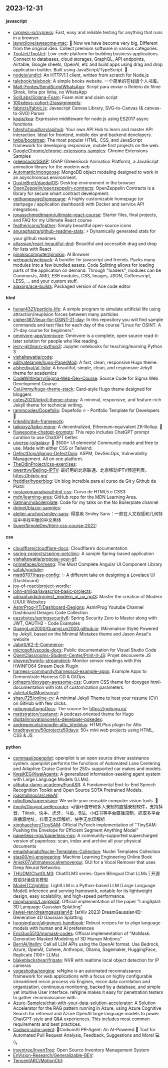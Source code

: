 ## 2023-12-31

#### javascript
* [cypress-io/cypress](https://github.com/cypress-io/cypress): Fast, easy and reliable testing for anything that runs in a browser.
* [jaywcjlove/awesome-mac](https://github.com/jaywcjlove/awesome-mac):  Now we have become very big, Different from the original idea. Collect premium software in various categories.
* [ToolJet/ToolJet](https://github.com/ToolJet/ToolJet): Low-code platform for building business applications. Connect to databases, cloud storages, GraphQL, API endpoints, Airtable, Google sheets, OpenAI, etc and build apps using drag and drop application builder. Built using JavaScript/TypeScript. 🚀
* [nodejs/undici](https://github.com/nodejs/undici): An HTTP/1.1 client, written from scratch for Node.js
* [talebook/talebook](https://github.com/talebook/talebook): A simple books website. 一个简单的在线版个人书库。
* [Matt-Fontes/SendScriptWhatsApp](https://github.com/Matt-Fontes/SendScriptWhatsApp): Script para enviar o Roteiro do filme Shrek, linha por linha, no WhatsApp
* [SoilLabs/Solana-Foam](https://github.com/SoilLabs/Solana-Foam): Foam mint and claim script
* [100xdevs-cohort-2/assignments](https://github.com/100xdevs-cohort-2/assignments): 
* [fabricjs/fabric.js](https://github.com/fabricjs/fabric.js): Javascript Canvas Library, SVG-to-Canvas (& canvas-to-SVG) Parser
* [koajs/koa](https://github.com/koajs/koa): Expressive middleware for node.js using ES2017 async functions
* [hiteshchoudhary/apihub](https://github.com/hiteshchoudhary/apihub): Your own API Hub to learn and master API interaction. Ideal for frontend, mobile dev and backend developers.
* [twbs/bootstrap](https://github.com/twbs/bootstrap): The most popular HTML, CSS, and JavaScript framework for developing responsive, mobile first projects on the web.
* [GoogleChrome/chrome-extensions-samples](https://github.com/GoogleChrome/chrome-extensions-samples): Chrome Extensions Samples
* [greensock/GSAP](https://github.com/greensock/GSAP): GSAP (GreenSock Animation Platform), a JavaScript animation library for the modern web
* [Automattic/mongoose](https://github.com/Automattic/mongoose): MongoDB object modeling designed to work in an asynchronous environment.
* [DustinBrett/daedalOS](https://github.com/DustinBrett/daedalOS): Desktop environment in the browser
* [OpenZeppelin/openzeppelin-contracts](https://github.com/OpenZeppelin/openzeppelin-contracts): OpenZeppelin Contracts is a library for secure smart contract development.
* [gethomepage/homepage](https://github.com/gethomepage/homepage): A highly customizable homepage (or startpage / application dashboard) with Docker and service API integrations.
* [jonasschmedtmann/ultimate-react-course](https://github.com/jonasschmedtmann/ultimate-react-course): Starter files, final projects, and FAQ for my Ultimate React course
* [feathericons/feather](https://github.com/feathericons/feather): Simply beautiful open-source icons
* [anuraghazra/github-readme-stats](https://github.com/anuraghazra/github-readme-stats): ⚡ Dynamically generated stats for your github readmes
* [atlassian/react-beautiful-dnd](https://github.com/atlassian/react-beautiful-dnd): Beautiful and accessible drag and drop for lists with React
* [pinokiocomputer/pinokio](https://github.com/pinokiocomputer/pinokio): AI Browser
* [webpack/webpack](https://github.com/webpack/webpack): A bundler for javascript and friends. Packs many modules into a few bundled assets. Code Splitting allows for loading parts of the application on demand. Through "loaders", modules can be CommonJs, AMD, ES6 modules, CSS, Images, JSON, Coffeescript, LESS, ... and your custom stuff.
* [ajaxorg/ace-builds](https://github.com/ajaxorg/ace-builds): Packaged version of Ace code editor

#### html
* [hunar4321/particle-life](https://github.com/hunar4321/particle-life): A simple program to simulate artificial life using attraction/reuplsion forces between many particles
* [cipher387/linux-for-OSINT-21-day](https://github.com/cipher387/linux-for-OSINT-21-day): In this repository you will find sample commands and test files for each day of the course "Linux for OSINT. A 21-day course for beginners".
* [omnivore-app/omnivore](https://github.com/omnivore-app/omnivore): Omnivore is a complete, open source read-it-later solution for people who like reading.
* [jerry-git/learn-python3](https://github.com/jerry-git/learn-python3): Jupyter notebooks for teaching/learning Python 3
* [vishaltewatia/code](https://github.com/vishaltewatia/code): 
* [adityatelange/hugo-PaperMod](https://github.com/adityatelange/hugo-PaperMod): A fast, clean, responsive Hugo theme.
* [alshedivat/al-folio](https://github.com/alshedivat/al-folio): A beautiful, simple, clean, and responsive Jekyll theme for academics
* [CodeWithHarry/Sigma-Web-Dev-Course](https://github.com/CodeWithHarry/Sigma-Web-Dev-Course): Source Code for Sigma Web Development Course
* [CaiJimmy/hugo-theme-stack](https://github.com/CaiJimmy/hugo-theme-stack): Card-style Hugo theme designed for bloggers
* [cotes2020/jekyll-theme-chirpy](https://github.com/cotes2020/jekyll-theme-chirpy): A minimal, responsive, and feature-rich Jekyll theme for technical writing.
* [rammcodes/Dopefolio](https://github.com/rammcodes/Dopefolio): Dopefolio 🔥 - Portfolio Template for Developers 🚀
* [linkedin/dph-framework](https://github.com/linkedin/dph-framework): 
* [taikoxyz/taiko-mono](https://github.com/taikoxyz/taiko-mono): A decentralized, Ethereum-equivalent ZK-Rollup. 🥁
* [f/awesome-chatgpt-prompts](https://github.com/f/awesome-chatgpt-prompts): This repo includes ChatGPT prompt curation to use ChatGPT better.
* [uiverse-io/galaxy](https://github.com/uiverse-io/galaxy): 🚀 3500+ UI elements! Community-made and free to use. Made with either CSS or Tailwind.
* [DefectDojo/django-DefectDojo](https://github.com/DefectDojo/django-DefectDojo): ASPM, DevSecOps, Vulnerability Management. All on one platform.
* [TheOdinProject/css-exercises](https://github.com/TheOdinProject/css-exercises): 
* [qwerttvv/Beijing-IPTV](https://github.com/qwerttvv/Beijing-IPTV): 最好用的北京联通、北京移动IPTV频道列表。https://bjiptv.gq/
* [freddier/hyperblog](https://github.com/freddier/hyperblog): Un blog increíble para el curso de Git y Github de Platzi
* [gustavoguanabara/html-css](https://github.com/gustavoguanabara/html-css): Curso de HTML5 e CSS3
* [mdn/learning-area](https://github.com/mdn/learning-area): GitHub repo for the MDN Learning Area.
* [0atman/noboilerplate](https://github.com/0atman/noboilerplate): Code for my talks on the No Boilerplate channel
* [dotnet/blazor-samples](https://github.com/dotnet/blazor-samples): 
* [atelier-anchor/smiley-sans](https://github.com/atelier-anchor/smiley-sans): 得意黑 Smiley Sans：一款在人文观感和几何特征中寻找平衡的中文黑体
* [SuperSimpleDev/html-css-course-2022](https://github.com/SuperSimpleDev/html-css-course-2022): 

#### css
* [cloudflare/cloudflare-docs](https://github.com/cloudflare/cloudflare-docs): Cloudflare’s documentation
* [spring-projects/spring-petclinic](https://github.com/spring-projects/spring-petclinic): A sample Spring-based application
* [vishaltewatia/propose-your-gf](https://github.com/vishaltewatia/propose-your-gf): 
* [primefaces/primeng](https://github.com/primefaces/primeng): The Most Complete Angular UI Component Library
* [safak/youtube](https://github.com/safak/youtube): 
* [matt8707/hass-config](https://github.com/matt8707/hass-config): ✨ A different take on designing a Lovelace UI (Dashboard)
* [joy-of-react/project-wordle](https://github.com/joy-of-react/project-wordle): 
* [john-smilga/javascript-basic-projects](https://github.com/john-smilga/javascript-basic-projects): 
* [adrianhajdin/project_modern_ui_ux_gpt3](https://github.com/adrianhajdin/project_modern_ui_ux_gpt3): Master the creation of Modern UX/UI Websites
* [AsmrProg-YT/Dashboard-Designs](https://github.com/AsmrProg-YT/Dashboard-Designs): AsmrProg Youtube Channel Dashboard Designs Code Collection
* [eazybytes/springsecurity6](https://github.com/eazybytes/springsecurity6): Spring Security Zero to Master along with JWT, OAUTH2 - Code Examples
* [GuangLun2000/GuangLun2000.github.io](https://github.com/GuangLun2000/GuangLun2000.github.io): (Minimalism Style) Powered by Jekyll, based on the Minimal Mistakes theme and Jason Ansel's website
* [Jabir0/K2-E-Commerce](https://github.com/Jabir0/K2-E-Commerce): 
* [microsoft/vscode-docs](https://github.com/microsoft/vscode-docs): Public documentation for Visual Studio Code
* [OpenClassrooms-Student-Center/Print-it-JS](https://github.com/OpenClassrooms-Student-Center/Print-it-JS): Projet découverte JS
* [shayne/hwinfo-streamdeck](https://github.com/shayne/hwinfo-streamdeck): Monitor sensor readings with this HWiNFO64 Stream Deck Plugin
* [harness-community/harnesscd-example-apps](https://github.com/harness-community/harnesscd-example-apps): Example Apps to Demonstrate Harness CD & GitOps
* [jothepro/doxygen-awesome-css](https://github.com/jothepro/doxygen-awesome-css): Custom CSS theme for doxygen html-documentation with lots of customization parameters.
* [JulietaUla/Montserrat](https://github.com/JulietaUla/Montserrat): 
* [sharu725/online-cv](https://github.com/sharu725/online-cv): A minimal Jekyll Theme to host your resume (CV) on GitHub with few clicks.
* [gohugoio/hugoDocs](https://github.com/gohugoio/hugoDocs): The source for https://gohugo.io/
* [mattstratton/castanet](https://github.com/mattstratton/castanet): A podcast-oriented theme for Hugo
* [digitalinnovationone/js-developer-pokedex](https://github.com/digitalinnovationone/js-developer-pokedex): 
* [andrewnicols/moodle-atto_htmlplus](https://github.com/andrewnicols/moodle-atto_htmlplus): HTMLPlus plugin for Atto
* [bradtraversy/50projects50days](https://github.com/bradtraversy/50projects50days): 50+ mini web projects using HTML, CSS & JS

#### python
* [commaai/openpilot](https://github.com/commaai/openpilot): openpilot is an open source driver assistance system. openpilot performs the functions of Automated Lane Centering and Adaptive Cruise Control for 250+ supported car makes and models.
* [KwaiKEG/KwaiAgents](https://github.com/KwaiKEG/KwaiAgents): A generalized information-seeking agent system with Large Language Models (LLMs).
* [alibaba-damo-academy/FunASR](https://github.com/alibaba-damo-academy/FunASR): A Fundamental End-to-End Speech Recognition Toolkit and Open Source SOTA Pretrained Models.
* [joaomdmoura/crewAI](https://github.com/joaomdmoura/crewAI): 
* [roboflow/supervision](https://github.com/roboflow/supervision): We write your reusable computer vision tools. 💜
* [ihmily/DouyinLiveRecorder](https://github.com/ihmily/DouyinLiveRecorder): 可循环值守和多人录制的直播录制软件，支持抖音、Tiktok、快手、虎牙、斗鱼、B站、小红书等平台直播录制，抓取多平台直播源地址，抖音无水印解析，快手无水印解析
* [xinghaochen/TinySAM](https://github.com/xinghaochen/TinySAM): Official PyTorch implementation of "TinySAM: Pushing the Envelope for Efficient Segment Anything Model"
* [paperless-ngx/paperless-ngx](https://github.com/paperless-ngx/paperless-ngx): A community-supported supercharged version of paperless: scan, index and archive all your physical documents
* [emadshanab/Nuclei-Templates-Collection](https://github.com/emadshanab/Nuclei-Templates-Collection): Nuclei Templates Collection
* [stas00/ml-engineering](https://github.com/stas00/ml-engineering): Machine Learning Engineering Online Book
* [Anjok07/ultimatevocalremovergui](https://github.com/Anjok07/ultimatevocalremovergui): GUI for a Vocal Remover that uses Deep Neural Networks.
* [THUDM/ChatGLM3](https://github.com/THUDM/ChatGLM3): ChatGLM3 series: Open Bilingual Chat LLMs | 开源双语对话语言模型
* [ModelTC/lightllm](https://github.com/ModelTC/lightllm): LightLLM is a Python-based LLM (Large Language Model) inference and serving framework, notable for its lightweight design, easy scalability, and high-speed performance.
* [minghanqin/LangSplat](https://github.com/minghanqin/LangSplat): Official implementation of the paper "LangSplat: 3D Language Gaussian Splatting"
* [jiawei-ren/dreamgaussian4d](https://github.com/jiawei-ren/dreamgaussian4d): [arXiv 2023] DreamGaussian4D: Generative 4D Gaussian Splatting
* [huggingface/alignment-handbook](https://github.com/huggingface/alignment-handbook): Robust recipes for to align language models with human and AI preferences
* [EricGuo5513/momask-codes](https://github.com/EricGuo5513/momask-codes): Official implementation of "MoMask: Generative Masked Modeling of 3D Human Motions"
* [BerriAI/litellm](https://github.com/BerriAI/litellm): Call all LLM APIs using the OpenAI format. Use Bedrock, Azure, OpenAI, Cohere, Anthropic, Ollama, Sagemaker, HuggingFace, Replicate (100+ LLMs)
* [blakeblackshear/frigate](https://github.com/blakeblackshear/frigate): NVR with realtime local object detection for IP cameras
* [yogeshojha/rengine](https://github.com/yogeshojha/rengine): reNgine is an automated reconnaissance framework for web applications with a focus on highly configurable streamlined recon process via Engines, recon data correlation and organization, continuous monitoring, backed by a database, and simple yet intuitive User Interface. reNgine makes it easy for penetration testers to gather reconnaissance with…
* [Azure-Samples/chat-with-your-data-solution-accelerator](https://github.com/Azure-Samples/chat-with-your-data-solution-accelerator): A Solution Accelerator for the RAG pattern running in Azure, using Azure Cognitive Search for retrieval and Azure OpenAI large language models to power ChatGPT-style and Q&A experiences. This includes most common requirements and best practices.
* [Codium-ai/pr-agent](https://github.com/Codium-ai/pr-agent): 🚀CodiumAI PR-Agent: An AI-Powered 🤖 Tool for Automated Pull Request Analysis, Feedback, Suggestions and More! 💻🔍
* [inventree/InvenTree](https://github.com/inventree/InvenTree): Open Source Inventory Management System
* [EnVision-Research/Generalizable-BEV](https://github.com/EnVision-Research/Generalizable-BEV): 
* [TencentARC/MotionCtrl](https://github.com/TencentARC/MotionCtrl): 
